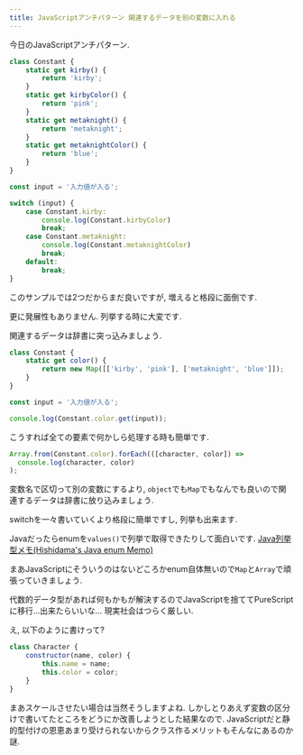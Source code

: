 ```yaml
---
title: JavaScriptアンチパターン 関連するデータを別の変数に入れる
---
```


今日のJavaScriptアンチパターン.

~~~js
class Constant {
    static get kirby() {
        return 'kirby';
    }
    static get kirbyColor() {
        return 'pink';
    }
    static get metaknight() {
        return 'metaknight';
    }
    static get metaknightColor() {
        return 'blue';
    }
}

const input = '入力値が入る';

switch (input) {
    case Constant.kirby:
        console.log(Constant.kirbyColor)
        break;
    case Constant.metaknight:
        console.log(Constant.metaknightColor)
        break;
    default:
        break;
}
~~~

このサンプルでは2つだからまだ良いですが,
増えると格段に面倒です.

更に発展性もありません.
列挙する時に大変です.

関連するデータは辞書に突っ込みましょう.

~~~js
class Constant {
    static get color() {
        return new Map([['kirby', 'pink'], ['metaknight', 'blue']]);
    }
}

const input = '入力値が入る';

console.log(Constant.color.get(input));
~~~

こうすれば全ての要素で何かしら処理する時も簡単です.

~~~js
Array.from(Constant.color).forEach(([character, color]) =>
  console.log(character, color)
);
~~~

変数名で区切って別の変数にするより,
`object`でも`Map`でもなんでも良いので関連するデータは辞書に放り込みましょう.

switchを一々書いていくより格段に簡単ですし,
列挙も出来ます.

Javaだったらenumを`values()`で列挙で取得できたりして面白いです.
[Java列挙型メモ(Hishidama's Java enum Memo)](http://www.ne.jp/asahi/hishidama/home/tech/java/enum.html)

まあJavaScriptにそういうのはないどころかenum自体無いので`Map`と`Array`で頑張っていきましょう.

代数的データ型があれば何もかもが解決するのでJavaScriptを捨ててPureScriptに移行…出来たらいいな…
現実社会はつらく厳しい.

え,
以下のように書けって?

~~~js
class Character {
    constructor(name, color) {
        this.name = name;
        this.color = color;
    }
}
~~~

まあスケールさせたい場合は当然そうしますよね.
しかしとりあえず変数の区分けで書いてたところをどうにか改善しようとした結果なので.
JavaScriptだと静的型付けの恩恵あまり受けられないからクラス作るメリットもそんなにあるのか謎.
